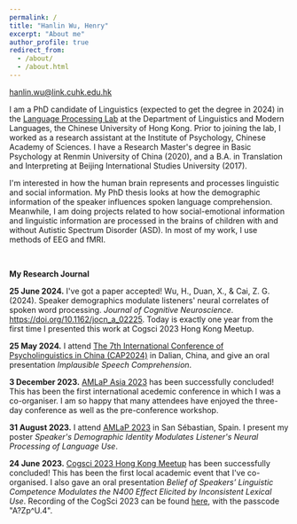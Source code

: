 ```yaml
---
permalink: /
title: "Hanlin Wu, Henry"
excerpt: "About me"
author_profile: true
redirect_from: 
  - /about/
  - /about.html
---
```


hanlin.wu@link.cuhk.edu.hk

I am a PhD candidate of Linguistics (expected to get the degree in 2024) in the [Language Processing Lab](https://cuhklpl.github.io/index.html) at the Department of Linguistics and Modern Languages, the Chinese University of Hong Kong. Prior to joining the lab, I worked as a research assistant at the Institute of Psychology, Chinese Academy of Sciences. I have a Research Master's degree in Basic Psychology at Renmin University of China (2020), and a B.A. in Translation and Interpreting at Beijing International Studies University (2017).

I'm interested in how the human brain represents and processes linguistic and social information. My PhD thesis looks at how the demographic information of the speaker influences spoken language comprehension. Meanwhile, I am doing projects related to how social-emotional information and linguistic information are processed in the brains of children with and without Autistic Spectrum Disorder (ASD). In most of my work, I use methods of EEG and fMRI.

<br>

**My Research Journal**

**25 June 2024.** I've got a paper accepted! Wu, H., Duan, X., & Cai, Z. G. (2024). Speaker demographics modulate listeners' neural correlates of spoken word processing. *Journal of Cognitive Neuroscience*. https://doi.org/10.1162/jocn_a_02225. Today is exactly one year from the first time I presented this work at Cogsci 2023 Hong Kong Meetup.

**25 May 2024.** I attend [The 7th International Conference of Psycholinguistics in China (CAP2024)](https://www.cap2024.cn/) in Dalian, China, and give an oral presentation *Implausible Speech Comprehension*.

**3 December 2023.** [AMLaP Asia 2023](https://ling.cuhk.edu.hk/amlap.asia/) has been successfully concluded! This has been the first international acedemic conference in which I was a co-organiser. I am so happy that many attendees have enjoyed the three-day conference as well as the pre-conference workshop.

**31 August 2023.** I attend [AMLaP 2023](https://www.bcbl.eu/events/amlap/en) in San Sébastian, Spain. I present my poster *Speaker's Demographic Identity Modulates Listener's Neural Processing of Language Use*.

**24 June 2023.** [Cogsci 2023 Hong Kong Meetup](https://ling.cuhk.edu.hk/conference/cogsci/) has been successfully concluded! This has been the first local academic event that I've co-organised. I also gave an oral presentation *Belief of Speakers’ Linguistic Competence Modulates the N400 Effect Elicited by Inconsistent Lexical Use*. Recording of the CogSci 2023 can be found [here](https://cuhk.zoom.us/rec/component-page?action=viewdetailpage&sharelevel=meeting&useWhichPasswd=meeting&clusterId=aw1&componentName=need-password&meetingId=N7e2KB-ppjYYy96EPs7V_EQOVeNHkgQXz9MTYOnVUodGHFVHx4648zBz5vndnaG4.JzlgyMK1kdyRT4oG&originRequestUrl=https%3A%2F%2Fcuhk.zoom.us%2Frec%2Fshare%2Fb4Yn5oaAX_Kv_cRLw1MwstNDIglB9lsR4tBO7ih9N2dVFORvqC18BUTRr1glLFAJ.L_XQM-Bvkt3ncNoV), with the passcode "A?Zp^U.4".
